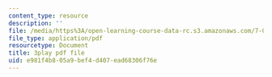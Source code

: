 ```yaml
---
content_type: resource
description: ''
file: /media/https%3A/open-learning-course-data-rc.s3.amazonaws.com/7-01sc-fundamentals-of-biology-fall-2011/e981f4b805a9bef4d407ead68306f76e_K5n0BMKZR_Q.pdf
file_type: application/pdf
resourcetype: Document
title: 3play pdf file
uid: e981f4b8-05a9-bef4-d407-ead68306f76e
---
```

